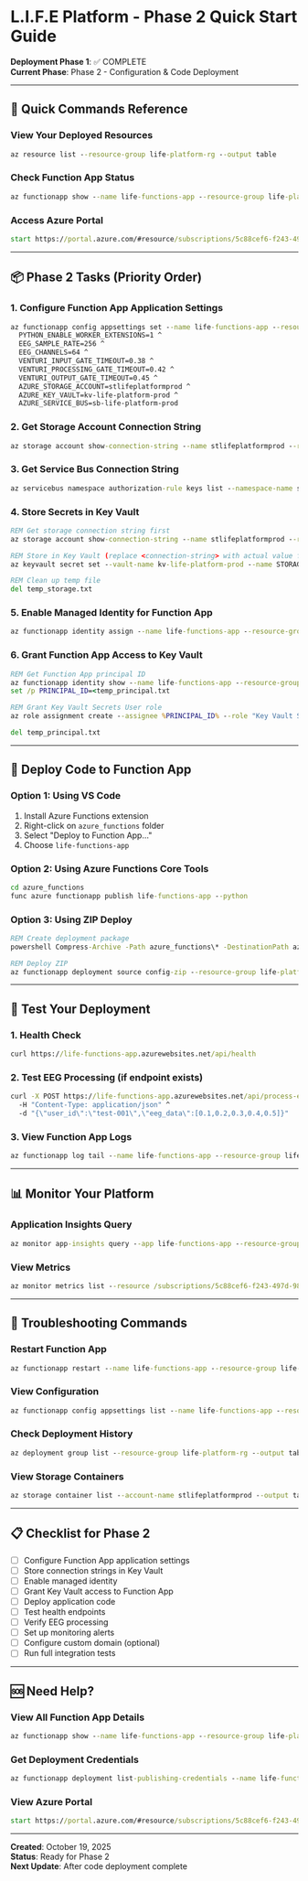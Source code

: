 # L.I.F.E Platform - Phase 2 Quick Start Guide
**Deployment Phase 1**: ✅ COMPLETE  
**Current Phase**: Phase 2 - Configuration & Code Deployment

---

## 🎯 Quick Commands Reference

### View Your Deployed Resources
```cmd
az resource list --resource-group life-platform-rg --output table
```

### Check Function App Status
```cmd
az functionapp show --name life-functions-app --resource-group life-platform-rg --query "{Name:name, State:state, URL:defaultHostName}" --output table
```

### Access Azure Portal
```cmd
start https://portal.azure.com/#resource/subscriptions/5c88cef6-f243-497d-98af-6c6086d575ca/resourceGroups/life-platform-rg/overview
```

---

## 📦 Phase 2 Tasks (Priority Order)

### 1. Configure Function App Application Settings

```cmd
az functionapp config appsettings set --name life-functions-app --resource-group life-platform-rg --settings ^
  PYTHON_ENABLE_WORKER_EXTENSIONS=1 ^
  EEG_SAMPLE_RATE=256 ^
  EEG_CHANNELS=64 ^
  VENTURI_INPUT_GATE_TIMEOUT=0.38 ^
  VENTURI_PROCESSING_GATE_TIMEOUT=0.42 ^
  VENTURI_OUTPUT_GATE_TIMEOUT=0.45 ^
  AZURE_STORAGE_ACCOUNT=stlifeplatformprod ^
  AZURE_KEY_VAULT=kv-life-platform-prod ^
  AZURE_SERVICE_BUS=sb-life-platform-prod
```

### 2. Get Storage Account Connection String

```cmd
az storage account show-connection-string --name stlifeplatformprod --resource-group life-platform-rg --query connectionString --output tsv
```

### 3. Get Service Bus Connection String

```cmd
az servicebus namespace authorization-rule keys list --namespace-name sb-life-platform-prod --resource-group life-platform-rg --name RootManageSharedAccessKey --query primaryConnectionString --output tsv
```

### 4. Store Secrets in Key Vault

```cmd
REM Get storage connection string first
az storage account show-connection-string --name stlifeplatformprod --resource-group life-platform-rg --query connectionString --output tsv > temp_storage.txt

REM Store in Key Vault (replace <connection-string> with actual value from temp_storage.txt)
az keyvault secret set --vault-name kv-life-platform-prod --name STORAGE-CONNECTION-STRING --value "<paste-connection-string-here>"

REM Clean up temp file
del temp_storage.txt
```

### 5. Enable Managed Identity for Function App

```cmd
az functionapp identity assign --name life-functions-app --resource-group life-platform-rg
```

### 6. Grant Function App Access to Key Vault

```cmd
REM Get Function App principal ID
az functionapp identity show --name life-functions-app --resource-group life-platform-rg --query principalId --output tsv > temp_principal.txt
set /p PRINCIPAL_ID=<temp_principal.txt

REM Grant Key Vault Secrets User role
az role assignment create --assignee %PRINCIPAL_ID% --role "Key Vault Secrets User" --scope /subscriptions/5c88cef6-f243-497d-98af-6c6086d575ca/resourceGroups/life-platform-rg/providers/Microsoft.KeyVault/vaults/kv-life-platform-prod

del temp_principal.txt
```

---

## 🚀 Deploy Code to Function App

### Option 1: Using VS Code

1. Install Azure Functions extension
2. Right-click on `azure_functions` folder
3. Select "Deploy to Function App..."
4. Choose `life-functions-app`

### Option 2: Using Azure Functions Core Tools

```cmd
cd azure_functions
func azure functionapp publish life-functions-app --python
```

### Option 3: Using ZIP Deploy

```cmd
REM Create deployment package
powershell Compress-Archive -Path azure_functions\* -DestinationPath azure_functions.zip -Force

REM Deploy ZIP
az functionapp deployment source config-zip --resource-group life-platform-rg --name life-functions-app --src azure_functions.zip
```

---

## 🧪 Test Your Deployment

### 1. Health Check
```cmd
curl https://life-functions-app.azurewebsites.net/api/health
```

### 2. Test EEG Processing (if endpoint exists)
```cmd
curl -X POST https://life-functions-app.azurewebsites.net/api/process-eeg ^
  -H "Content-Type: application/json" ^
  -d "{\"user_id\":\"test-001\",\"eeg_data\":[0.1,0.2,0.3,0.4,0.5]}"
```

### 3. View Function App Logs
```cmd
az functionapp log tail --name life-functions-app --resource-group life-platform-rg
```

---

## 📊 Monitor Your Platform

### Application Insights Query
```cmd
az monitor app-insights query --app life-functions-app --resource-group life-platform-rg --analytics-query "requests | where timestamp > ago(1h) | summarize count() by resultCode" --output table
```

### View Metrics
```cmd
az monitor metrics list --resource /subscriptions/5c88cef6-f243-497d-98af-6c6086d575ca/resourceGroups/life-platform-rg/providers/Microsoft.Web/sites/life-functions-app --metric "Requests" --output table
```

---

## 🔧 Troubleshooting Commands

### Restart Function App
```cmd
az functionapp restart --name life-functions-app --resource-group life-platform-rg
```

### View Configuration
```cmd
az functionapp config appsettings list --name life-functions-app --resource-group life-platform-rg --output table
```

### Check Deployment History
```cmd
az deployment group list --resource-group life-platform-rg --output table
```

### View Storage Containers
```cmd
az storage container list --account-name stlifeplatformprod --output table
```

---

## 📋 Checklist for Phase 2

- [ ] Configure Function App application settings
- [ ] Store connection strings in Key Vault
- [ ] Enable managed identity
- [ ] Grant Key Vault access to Function App
- [ ] Deploy application code
- [ ] Test health endpoints
- [ ] Verify EEG processing
- [ ] Set up monitoring alerts
- [ ] Configure custom domain (optional)
- [ ] Run full integration tests

---

## 🆘 Need Help?

### View All Function App Details
```cmd
az functionapp show --name life-functions-app --resource-group life-platform-rg --output json
```

### Get Deployment Credentials
```cmd
az functionapp deployment list-publishing-credentials --name life-functions-app --resource-group life-platform-rg
```

### View Azure Portal
```cmd
start https://portal.azure.com/#resource/subscriptions/5c88cef6-f243-497d-98af-6c6086d575ca/resourceGroups/life-platform-rg/providers/Microsoft.Web/sites/life-functions-app/appServices
```

---

**Created**: October 19, 2025  
**Status**: Ready for Phase 2  
**Next Update**: After code deployment complete
